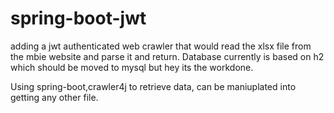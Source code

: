 # spring-boot-jwt


adding a jwt authenticated web crawler that would read the xlsx file from the mbie website and parse it and return. Database currently is based on h2 which should be moved to mysql but hey its the workdone.


Using spring-boot,crawler4j to retrieve data, can be maniuplated into getting any other file.

